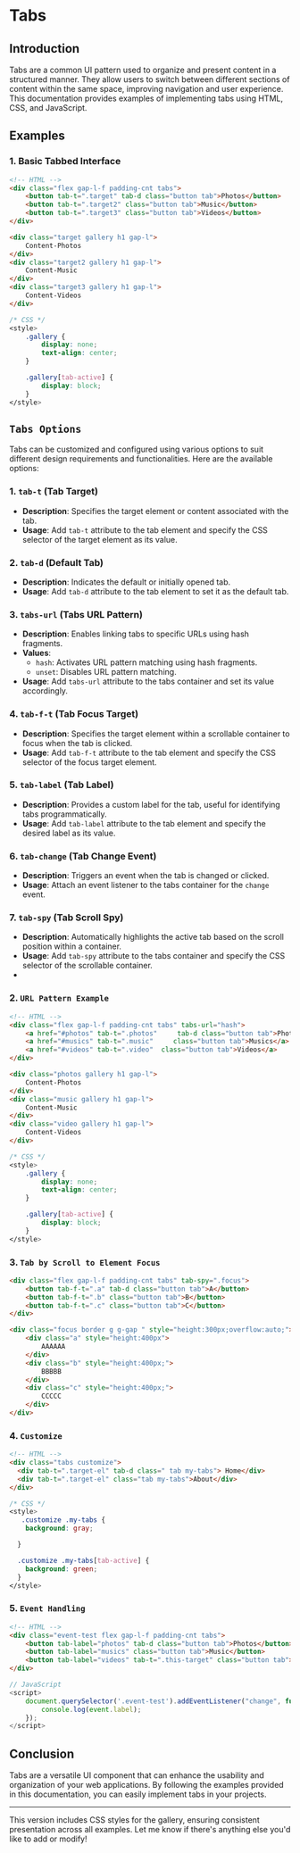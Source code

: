 # Tabs 

## Introduction
Tabs are a common UI pattern used to organize and present content in a structured manner. They allow users to switch between different sections of content within the same space, improving navigation and user experience. This documentation provides examples of implementing tabs using HTML, CSS, and JavaScript.

## Examples

### 1. Basic Tabbed Interface
```html
<!-- HTML -->
<div class="flex gap-l-f padding-cnt tabs">
    <button tab-t=".target" tab-d class="button tab">Photos</button>
    <button tab-t=".target2" class="button tab">Music</button>
    <button tab-t=".target3" class="button tab">Videos</button>
</div>

<div class="target gallery h1 gap-l">
    Content-Photos
</div>
<div class="target2 gallery h1 gap-l">
    Content-Music
</div>
<div class="target3 gallery h1 gap-l">
    Content-Videos
</div>
```
```css
/* CSS */
<style>
    .gallery {
        display: none;
        text-align: center;
    }

    .gallery[tab-active] {
        display: block;
    }
</style>
```


## `Tabs Options`

Tabs can be customized and configured using various options to suit different design requirements and functionalities. Here are the available options:

### 1. `tab-t` (Tab Target)
- **Description**: Specifies the target element or content associated with the tab.
- **Usage**: Add `tab-t` attribute to the tab element and specify the CSS selector of the target element as its value.

### 2. `tab-d` (Default Tab)
- **Description**: Indicates the default or initially opened tab.
- **Usage**: Add `tab-d` attribute to the tab element to set it as the default tab.

### 3. `tabs-url` (Tabs URL Pattern)
- **Description**: Enables linking tabs to specific URLs using hash fragments.
- **Values**:
  - `hash`: Activates URL pattern matching using hash fragments.
  - `unset`: Disables URL pattern matching.
- **Usage**: Add `tabs-url` attribute to the tabs container and set its value accordingly.

### 4. `tab-f-t` (Tab Focus Target)
- **Description**: Specifies the target element within a scrollable container to focus when the tab is clicked.
- **Usage**: Add `tab-f-t` attribute to the tab element and specify the CSS selector of the focus target element.

### 5. `tab-label` (Tab Label)
- **Description**: Provides a custom label for the tab, useful for identifying tabs programmatically.
- **Usage**: Add `tab-label` attribute to the tab element and specify the desired label as its value.

### 6. `tab-change` (Tab Change Event)
- **Description**: Triggers an event when the tab is changed or clicked.
- **Usage**: Attach an event listener to the tabs container for the `change` event.

### 7. `tab-spy` (Tab Scroll Spy)
- **Description**: Automatically highlights the active tab based on the scroll position within a container.
- **Usage**: Add `tab-spy` attribute to the tabs container and specify the CSS selector of the scrollable container.
- 

### 2. `URL Pattern Example`
```html
<!-- HTML -->
<div class="flex gap-l-f padding-cnt tabs" tabs-url="hash">
    <a href="#photos" tab-t=".photos"     tab-d class="button tab">Photos</a>
    <a href="#musics" tab-t=".music"     class="button tab">Musics</a>
    <a href="#videos" tab-t=".video"  class="button tab">Videos</a>
</div>

<div class="photos gallery h1 gap-l">
    Content-Photos
</div>
<div class="music gallery h1 gap-l">
    Content-Music
</div>
<div class="video gallery h1 gap-l">
    Content-Videos
</div>
```
```css
/* CSS */
<style>
    .gallery {
        display: none;
        text-align: center;
    }

    .gallery[tab-active] {
        display: block;
    }
</style>
```

### 3. `Tab by Scroll to Element Focus`
```html
<div class="flex gap-l-f padding-cnt tabs" tab-spy=".focus">       
    <button tab-f-t=".a" tab-d class="button tab">A</button>
    <button tab-f-t=".b" class="button tab">B</button>
    <button tab-f-t=".c" class="button tab">C</button>
</div>

<div class="focus border g g-gap " style="height:300px;overflow:auto;">
    <div class="a" style="height:400px">
        AAAAAA
    </div>
    <div class="b" style="height:400px;">
        BBBBB
    </div>
    <div class="c" style="height:400px;">
        CCCCC
    </div>
</div>
```

### 4. `Customize`
```html
<!-- HTML -->
<div class="tabs customize">
  <div tab-t=".target-el" tab-d class=" tab my-tabs"> Home</div>
  <div tab-t=".target-el" class="tab my-tabs">About</div>
</div>
```
```css
/* CSS */
<style>
   .customize .my-tabs {
    background: gray;

  }

  .customize .my-tabs[tab-active] {
    background: green;
  }
</style>
```

### 5. `Event Handling`
```html
<!-- HTML -->
<div class="event-test flex gap-l-f padding-cnt tabs">
    <button tab-label="photos" tab-d class="button tab">Photos</button>
    <button tab-label="musics" class="button tab">Music</button>
    <button tab-label="videos" tab-t=".this-target" class="button tab">Videos</button>
</div>
```
```javascript
// JavaScript
<script>
    document.querySelector('.event-test').addEventListener("change", function(event) {
        console.log(event.label);
    });
</script>
```

## Conclusion
Tabs are a versatile UI component that can enhance the usability and organization of your web applications. By following the examples provided in this documentation, you can easily implement tabs in your projects.

---

This version includes CSS styles for the gallery, ensuring consistent presentation across all examples. Let me know if there's anything else you'd like to add or modify!
